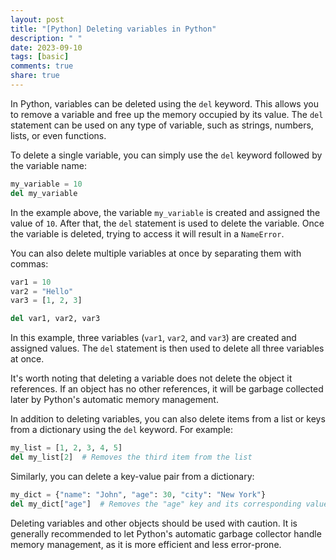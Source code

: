 ```yaml
---
layout: post
title: "[Python] Deleting variables in Python"
description: " "
date: 2023-09-10
tags: [basic]
comments: true
share: true
---
```


In Python, variables can be deleted using the `del` keyword. This allows you to remove a variable and free up the memory occupied by its value. The `del` statement can be used on any type of variable, such as strings, numbers, lists, or even functions.

To delete a single variable, you can simply use the `del` keyword followed by the variable name:

```python
my_variable = 10
del my_variable
```

In the example above, the variable `my_variable` is created and assigned the value of `10`. After that, the `del` statement is used to delete the variable. Once the variable is deleted, trying to access it will result in a `NameError`.

You can also delete multiple variables at once by separating them with commas:

```python
var1 = 10
var2 = "Hello"
var3 = [1, 2, 3]

del var1, var2, var3
```

In this example, three variables (`var1`, `var2`, and `var3`) are created and assigned values. The `del` statement is then used to delete all three variables at once.

It's worth noting that deleting a variable does not delete the object it references. If an object has no other references, it will be garbage collected later by Python's automatic memory management.

In addition to deleting variables, you can also delete items from a list or keys from a dictionary using the `del` keyword. For example:

```python
my_list = [1, 2, 3, 4, 5]
del my_list[2]  # Removes the third item from the list
```

Similarly, you can delete a key-value pair from a dictionary:

```python
my_dict = {"name": "John", "age": 30, "city": "New York"}
del my_dict["age"]  # Removes the "age" key and its corresponding value
```

Deleting variables and other objects should be used with caution. It is generally recommended to let Python's automatic garbage collector handle memory management, as it is more efficient and less error-prone.